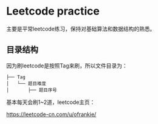 # Leetcode practice

主要是平常leetcode练习，保持对基础算法和数据结构的熟悉。

## 目录结构
因为刷leetcode是按照Tag来刷，所以文件目录为：
```
├── Tag
│   └── 题目难度
│       ├── 题目序号
```

基本每天会刷1~2道，leetcode主页：

https://leetcode-cn.com/u/ofrankie/
